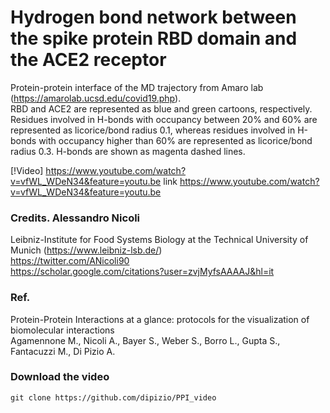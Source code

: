 # Hydrogen bond network between the spike protein RBD domain and the ACE2 receptor
  
Protein-protein interface of the MD trajectory from Amaro lab (https://amarolab.ucsd.edu/covid19.php).</br>
RBD and ACE2 are represented as blue and green cartoons, respectively. Residues involved in H-bonds with occupancy between 20% and 60% are represented as licorice/bond radius 0.1, whereas residues involved in H-bonds with occupancy higher than 60% are represented as licorice/bond radius 0.3. H-bonds are shown as magenta dashed lines.

[!Video] https://www.youtube.com/watch?v=vfWL_WDeN34&feature=youtu.be
link https://www.youtube.com/watch?v=vfWL_WDeN34&feature=youtu.be

### Credits. Alessandro Nicoli  
Leibniz-Institute for Food Systems Biology at the Technical University of Munich (https://www.leibniz-lsb.de/)  
https://twitter.com/ANicoli90  
https://scholar.google.com/citations?user=zvjMyfsAAAAJ&hl=it  
  
### Ref.   
Protein-Protein Interactions at a glance: protocols for the visualization of biomolecular interactions  
Agamennone M., Nicoli A., Bayer S., Weber S., Borro L., Gupta S., Fantacuzzi M., Di Pizio A.
  
### Download the video
```
git clone https://github.com/dipizio/PPI_video  
```  
